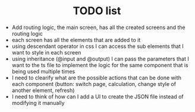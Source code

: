<h1 align="center">TODO list </h1>
 
* Add routing logic, the main screen, has all the created screens and the routing logic
* each screen has all the elements that are added to it
* using descendant operator in css I can access the sub elements that I want to style in each screen
* using inheritance (@input and @output) I can pass the parameters that I want to the ts file to implement the logic for the same component that is being used multiple times
* I need to clearify what are the possible actions that can be done with each component (button: switch page, calculation, change style of another element, refresh)
* I need to think of how can I add a UI to create the JSON file instead of modifying it manually